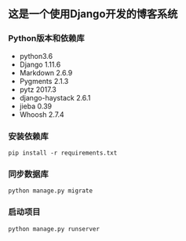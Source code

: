 ## 这是一个使用Django开发的博客系统
### Python版本和依赖库
- python3.6
- Django 1.11.6
- Markdown 2.6.9
- Pygments 2.1.3
- pytz 2017.3
- django-haystack 2.6.1
- jieba 0.39
- Whoosh 2.7.4

### 安装依赖库
```shell
pip install -r requirements.txt
```

### 同步数据库
```shell
python manage.py migrate
```

### 启动项目
```shell
python manage.py runserver
```